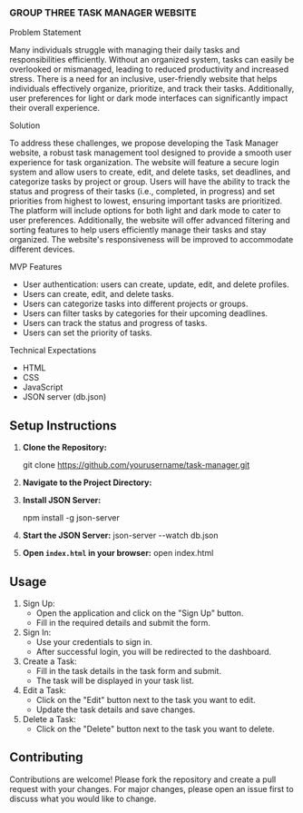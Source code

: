 ### GROUP THREE TASK MANAGER WEBSITE

Problem Statement

Many individuals struggle with managing their daily tasks and responsibilities efficiently. Without an organized system, tasks can easily be overlooked or mismanaged, leading to reduced productivity and increased stress. There is a need for an inclusive, user-friendly website that helps individuals effectively organize, prioritize, and track their tasks. Additionally, user preferences for light or dark mode interfaces can significantly impact their overall experience.

Solution

To address these challenges, we propose developing the Task Manager website, a robust task management tool designed to provide a smooth user experience for task organization. The website will feature a secure login system and allow users to create, edit, and delete tasks, set deadlines, and categorize tasks by project or group. Users will have the ability to track the status and progress of their tasks (i.e., completed, in progress) and set priorities from highest to lowest, ensuring important tasks are prioritized. The platform will include options for both light and dark mode to cater to user preferences. Additionally, the website will offer advanced filtering and sorting features to help users efficiently manage their tasks and stay organized. The website's responsiveness will be improved to accommodate different devices.

MVP Features
- User authentication: users can create, update, edit, and delete profiles.
- Users can create, edit, and delete tasks.
- Users can categorize tasks into different projects or groups.
- Users can filter tasks by categories for their upcoming deadlines.
- Users can track the status and progress of tasks.
- Users can set the priority of tasks.

Technical Expectations
- HTML
- CSS
- JavaScript
- JSON server (db.json)


## Setup Instructions
1. **Clone the Repository:**
 
   git clone https://github.com/yourusername/task-manager.git
 
2. **Navigate to the Project Directory:**
  
3. **Install JSON Server:**
  
   npm install -g json-server
4. **Start the JSON Server:**
   json-server --watch db.json

5. **Open `index.html` in your browser:**
   open index.html

## Usage
1. Sign Up:
   - Open the application and click on the "Sign Up" button.
   - Fill in the required details and submit the form.
2. Sign In:
   - Use your credentials to sign in.
   - After successful login, you will be redirected to the dashboard.
3. Create a Task:
   - Fill in the task details in the task form and submit.
   - The task will be displayed in your task list.
4. Edit a Task:
   - Click on the "Edit" button next to the task you want to edit.
   - Update the task details and save changes.
5. Delete a Task:
   - Click on the "Delete" button next to the task you want to delete.

## Contributing
Contributions are welcome! Please fork the repository and create a pull request with your changes. For major changes, please open an issue first to discuss what you would like to change.